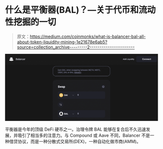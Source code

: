 # 什么是平衡器(BAL)？—关于代币和流动性挖掘的一切

> 原文：<https://medium.com/coinmonks/what-is-balancer-bal-all-about-token-liquidity-mining-1e21678e6ab5?source=collection_archive---------2----------------------->

![](img/858ccf8c4da802440326829a42838836.png)

平衡器是今年的顶级 DeFi 硬币之一。治理令牌 BAL 能够在复合后不久迅速发展，并吸引了相当多的注意力。与 Compound 或 Aave 不同，Balancer 不是一种借贷协议，而是一种分散式交易所(DEX)，一种自动化做市商(AMM)。